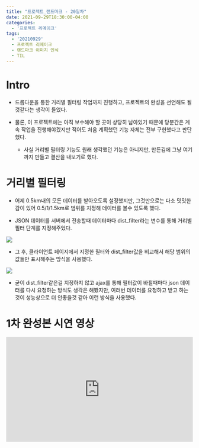 ```yaml
---
title: "프로젝트_랜드마크 - 20일차"
date: 2021-09-29T18:30:00-04:00
categories:
  - '프로젝트 리메이크'
tags:
  - '20210929'
  - 프로젝트 리메이크
  - 랜드마크 이미지 인식
  - TIL
---
```



# Intro

* 드롭다운을 통한 거리별 필터링 작업까지 진행하고, 프로젝트의 완성을 선언해도 될것같다는 생각이 들었다.

* 물론, 이 프로젝트에는 아직 보수해야 할 곳이 상당히 남아있기 때문에 당분간은 계속 작업을 진행해야겠지만 적어도 처음 계획했던 기능 자체는 전부 구현했다고 판단했다.
  * 사실 거리별 필터링 기능도 원래 생각했던 기능은 아니지만, 만든김에 그냥 여기까지 만들고 결산을 내보기로 했다.

# 거리별 필터링

* 어제 0.5km내의 모든 데이터를 받아오도록 설정했지만, 그것만으로는 다소 밋밋한 감이 있어 0.5/1/1.5km로 범위를 지정해 데이터를 볼수 있도록 했다.

* JSON 데이터를 서버에서 전송할때 데이터마다 dist_filter라는 변수를 통해 거리별 필터 단계를 지정해주었다.

<img src="https://1geraldine1.github.io/assets/images/Landmark/Day20/fig01.PNG"/>


* 그 후, 클라이언트 페이지에서 지정한 필터와 dist_filter값을 비교해서 해당 범위의 값들만 표시해주는 방식을 사용했다.

<img src="https://1geraldine1.github.io/assets/images/Landmark/Day20/fig02.PNG"/>

* 굳이 dist_filter같은걸 지정하지 않고 ajax를 통해 필터값이 바뀔때마다 json 데이터를 다시 요청하는 방식도 생각은 해봤지만, 여러번 데이터를 요청하고 받고 하는것이 성능상으로 더 안좋을것 같아 이런 방식을 사용했다.


# 1차 완성본 시연 영상

<div>
  <style>.embed-container { position: relative; padding-bottom: 56.25%; height: 0; overflow: hidden; max-width: 100%; } .embed-container iframe, .embed-container object, .embed-container embed { position: absolute; top: 0; left: 0; width: 100%; height: 100%; }</style><div class='embed-container'><iframe src='https://www.youtube.com/embed//98SOzJ3Fnz0' frameborder='0' allowfullscreen></iframe></div>
</div>

